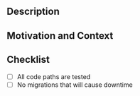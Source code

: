 ## Description

<!--
Summarise the changes in this PR
-->

## Motivation and Context

<!--
Why is this change required? What problem does it solve?
Add screenshots of relevant UI changes if applicable.
-->

## Checklist

- [ ] All code paths are tested
- [ ] No migrations that will cause downtime
